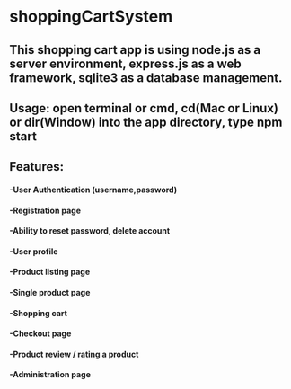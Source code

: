 # shoppingCartSystem

## This shopping cart app is using node.js as a server environment, express.js as a web framework, sqlite3 as a database management.

## Usage: open terminal or cmd, cd(Mac or Linux) or dir(Window) into the app directory, type npm start

## Features:

#### -User Authentication (username,password)
#### -Registration page
#### -Ability to reset password, delete account
#### -User profile
#### -Product listing page
#### -Single product page
#### -Shopping cart
#### -Checkout page
#### -Product review / rating a product
#### -Administration page

